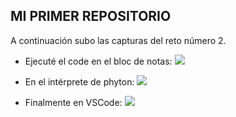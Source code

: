 ## MI PRIMER REPOSITORIO
A continuación subo las capturas del reto número 2.

- Ejecuté el code en el bloc de notas:
[![](https://i.postimg.cc/NFYqmK1F/image-2.png)](https://i.postimg.cc/NFYqmK1F/image-2.png)

- En el intérprete de phyton:
[![](https://i.postimg.cc/2jctQPTf/image-1.png)](https://i.postimg.cc/2jctQPTf/image-1.png)

- Finalmente en VSCode:
[![](https://i.postimg.cc/Xq23mDwx/image.png)](https://i.postimg.cc/Xq23mDwx/image.png)
